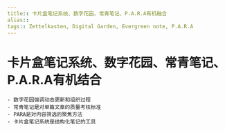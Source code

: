 ```yaml
---
title:: 卡片盒笔记系统、数字花园、常青笔记、P.A.R.A有机融合
alias:: 
tags:: Zettelkasten, Digital Garden, Evergreen note, P.A.R.A
---
```


# 卡片盒笔记系统、数字花园、常青笔记、P.A.R.A有机结合
	- 数字花园强调动态更新和组织过程
	- 常青笔记是对单篇文章的质量考核标准
	- PARA是对内容筛选的聚焦方法
	- 卡片盒笔记系统是结构化笔记的工具